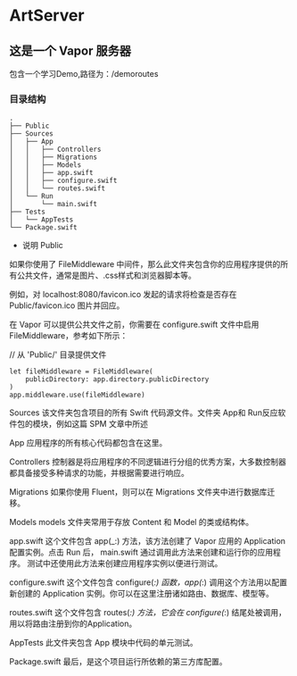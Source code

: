 # ArtServer
## 这是一个 Vapor 服务器

包含一个学习Demo,路径为：/demoroutes
 
 

 ### 目录结构
 ```
 .
 ├── Public
 ├── Sources
 │   ├── App
 │   │   ├── Controllers
 │   │   ├── Migrations
 │   │   ├── Models
 │   │   ├── app.swift
 │   │   ├── configure.swift
 │   │   └── routes.swift
 │   └── Run
 │       └── main.swift
 ├── Tests
 │   └── AppTests
 └── Package.swift
 ```
 
 * 说明
 Public

 如果你使用了 FileMiddleware 中间件，那么此文件夹包含你的应用程序提供的所有公共文件，通常是图片、.css样式和浏览器脚本等。

 例如，对 localhost:8080/favicon.ico 发起的请求将检查是否存在 Public/favicon.ico 图片并回应。

 在 Vapor 可以提供公共文件之前，你需要在 configure.swift 文件中启用FileMiddleware，参考如下所示：


 // 从 'Public/' 目录提供文件
 ```
 let fileMiddleware = FileMiddleware(
     publicDirectory: app.directory.publicDirectory
 )
 app.middleware.use(fileMiddleware)
 ```
 
 Sources
 该文件夹包含项目的所有 Swift 代码源文件。文件夹 App和 Run反应软件包的模块，例如这篇 SPM 文章中所述
 
 App
 应用程序的所有核心代码都包含在这里。
 
 Controllers
 控制器是将应用程序的不同逻辑进行分组的优秀方案，大多数控制器都具备接受多种请求的功能，并根据需要进行响应。
 
 Migrations
 如果你使用 Fluent，则可以在 Migrations 文件夹中进行数据库迁移。
 
 Models
 models 文件夹常用于存放 Content 和 Model 的类或结构体。
 
 app.swift
 这个文件包含 app(_:) 方法，该方法创建了 Vapor 应用的 Application 配置实例。点击 Run 后， main.swift 通过调用此方法来创建和运行你的应用程序。
 测试中还使用此方法来创建应用程序实例以便进行测试。
 
 configure.swift
 这个文件包含 configure(_:) 函数，app(_:) 调用这个方法用以配置新创建的 Application 实例。你可以在这里注册诸如路由、数据库、模型等。


routes.swift
这个文件包含 routes(_:) 方法，它会在 configure(_:) 结尾处被调用，用以将路由注册到你的Application。

AppTests
此文件夹包含 App 模块中代码的单元测试。

Package.swift
最后，是这个项目运行所依赖的第三方库配置。
 
 
